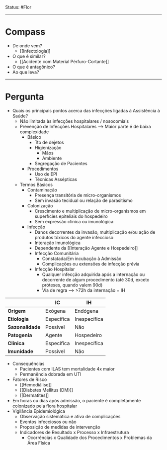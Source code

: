 Status: #Flor 

---
# Compass
- De onde vem?
	- [[Infectologia]]
- O que é similar?
	- [[Acidente com Material Pérfuro-Cortante]]
- O que é antagônico?
- Ao que leva?

----
# Pergunta
- Quais os principais pontos acerca das infecções ligadas à Assistência à Saúde?
	- Não limitada às infecções hospitalares / nosocomiais
	- Prevenção de Infecções Hospitalares --> Maior parte é de baixa complexidade
		- Básico
			- Tto de dejetos
			- Higienização
				- Mãos
				- Ambiente
			- Segregação de Pacientes
		- Procedimentos
			- Uso de EPI
			- Técnicas Assépticas
	- Termos Básicos
		- Contaminação
			- Presença transitória de micro-organismos
			- Sem invasão tecidual ou relação de parasitismo
		- Colonização
			- Crescimento e multiplicação de micro-organismos em superfícies epiteliais do hospedeiro
			- Sem expressão clínica ou imunológica
		- Infecção
			- Danos decorrentes da invasão, multiplicação e/ou ação de produtos tóxicos do agente infeccioso
			- Interação Imunológica
			- Dependente da [[Interação Agente e Hospedeiro]]
			- Infecção Comunitária
				- Constatada/Em incubação à Admissão
				- Complicações ou extensões de infecção prévia
			- Infecção Hospitalar
				- Qualquer infecção adquirida após a internação ou decorrente de algum procedimento (até 30d, exceto próteses, quando valem 90d)
				- Via de regra --> >72h da internação = IH

|                  | IC         | IH           |
| ---------------- | ---------- | ------------ |
| **Origem**       | Exógena    | Endógena     |
| **Etiologia**    | Específica | Inespecífica |
| **Sazonalidade** | Possível   | Não          |
| **Patogenia**    | Agente     | Hospedeiro   |
| **Clínica**      | Específica | Inespecífica |
| **Imunidade**    | Possível   | Não          |
- Consequências
	- Pacientes com ILAS tem mortalidade 4x maior
	- Permanência dobrada em UTI
- Fatores de Risco
	- [[Hemodiálise]]
	- [[Diabetes Mellitus (DM)]]
	- [[Dermatites]]
- Em horas ou dias após admissão, o paciente é completamente colonizado pela flora hospitalar
- Vigilância Epidemiológica
	- Observação sistemática e ativa de complicações
	- Eventos infecciosos ou não
	- Proposição de medidas de intervenção
	- Indicadores de Resultado x Processo x Infraestrutura
		- Ocorrências x Qualidade dos Procedimentos x Problemas da Área Física